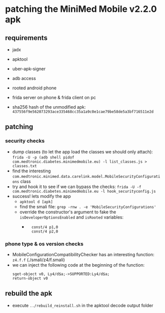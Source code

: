 # patching the MiniMed Mobile v2.2.0 apk

## requirements
- jadx
- apktool
- uber-apk-signer
- adb access
- rooted android phone
- frida server on phone & frida client on pc

- sha256 hash of the unmodified apk: `437556f9e562073293ace335468cc35a1a9c0e1cae79be58de5a3bf716511e2d`

## patching

### security checks
- dump classes (to let the app load the classes we should only attach): `frida -U -p (adb shell pidof com.medtronic.diabetes.minimedmobile.eu) -l list_classes.js > classes.txt` 
- find the interesting `com.medtronic.minimed.data.carelink.model.MobileSecurityConfigurations` class
- try and hook it to see if we can bypass the checks: `frida -U -f com.medtronic.diabetes.minimedmobile.eu -l hook_securityconfig.js`
- success! lets modify the app
	- `apktool d [apk]`
	- find the smali file: `grep -rnw . -e 'MobileSecurityConfigurations'`
	- override the constructor's argument to fake the `isDeveloperOptionsEnabled` and `isRooted` variables:
		- ```
			const/4 p1,0
   			const/4 p2,0
		  ```
### phone type & os version checks
- MobileConfigurationCompatibilityChecker has an interesting function: `z4.f.f` (./smali/z4/f.smali)
- we can inject the following code at the beginning of the function:
	```
    sget-object v0, Ly4/d$a;->SUPPORTED:Ly4/d$a;
    return-object v0
	```

## rebuild the apk
- execute `../rebuild_reinstall.sh` in the apktool decode output folder
